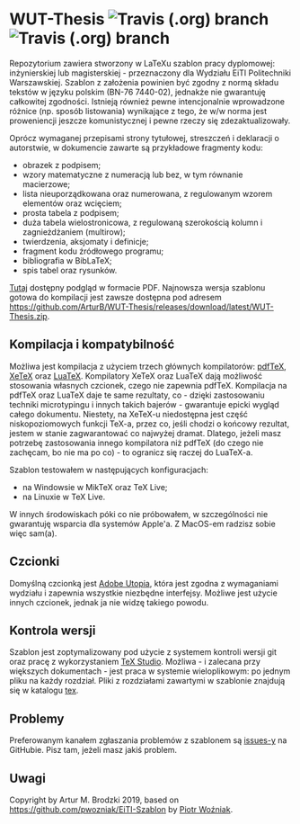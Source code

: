# WUT-Thesis ![Travis (.org) branch](https://img.shields.io/travis/ArturB/WUT-Thesis/master?label=texlive) ![Travis (.org) branch](https://img.shields.io/travis/ArturB/WUT-Thesis/master?label=miktex)
Repozytorium zawiera stworzony w LaTeXu szablon pracy dyplomowej: inżynierskiej lub magisterskiej - przeznaczony dla Wydziału EiTI Politechniki Warszawskiej. Szablon z założenia powinien być zgodny z normą składu tekstów w języku polskim (BN-76 7440-02), jednakże nie gwarantuję całkowitej zgodności. Istnieją również pewne intencjonalnie wprowadzone różnice (np. sposób listowania) wynikające z tego, że w/w norma jest proweniencji jeszcze komunistycznej i pewne rzeczy się zdezaktualizowały. 

Oprócz wymaganej przepisami strony tytułowej, streszczeń i deklaracji o autorstwie, w dokumencie zawarte są przykładowe fragmenty kodu:
 - obrazek z podpisem;
 - wzory matematyczne z numeracją lub bez, w tym równanie macierzowe;
 - lista nieuporządkowana oraz numerowana, z regulowanym wzorem elementów oraz wcięciem;
 - prosta tabela z podpisem;
 - duża tabela wielostronicowa, z regulowaną szerokością kolumn i zagnieżdżaniem (multirow);
 - twierdzenia, aksjomaty i definicje;
 - fragment kodu źródłowego programu;
 - bibliografia w BibLaTeX;
 - spis tabel oraz rysunków.
 
 [Tutaj](https://github.com/ArturB/WUT-Thesis/blob/master/main.pdf) dostępny podgląd w formacie PDF. Najnowsza wersja szablonu gotowa do kompilacji jest zawsze dostępna pod adresem https://github.com/ArturB/WUT-Thesis/releases/download/latest/WUT-Thesis.zip. 
 
 ## Kompilacja i kompatybilność
Możliwa jest kompilacja z użyciem trzech głównych kompilatorów: [pdfTeX](https://www.tug.org/applications/pdftex/), [XeTeX](http://xetex.sourceforge.net/) oraz [LuaTeX](http://www.luatex.org/). Kompilatory XeTeX oraz LuaTeX dają możliwość stosowania własnych czcionek, czego nie zapewnia pdfTeX. Kompilacja na pdfTeX oraz LuaTeX daje te same rezultaty, co - dzięki zastosowaniu techniki microtypingu i innych takich bajerów - gwarantuje epicki wygląd całego dokumentu. Niestety, na XeTeX-u niedostępna jest część niskopoziomowych funkcji TeX-a, przez co, jeśli chodzi o końcowy rezultat, jestem w stanie zagwarantować co najwyżej dramat. Dlatego, jeżeli masz potrzebę zastosowania innego kompilatora niż pdfTeX (do czego nie zachęcam, bo nie ma po co) - to ogranicz się raczej do LuaTeX-a. 

Szablon testowałem w następujących konfiguracjach:
 - na Windowsie w MikTeX oraz TeX Live;
 - na Linuxie w TeX Live.
 
 W innych środowiskach póki co nie próbowałem, w szczególności nie gwarantuję wsparcia dla systemów Apple'a. Z MacOS-em radzisz sobie więc sam(a). 

 ## Czcionki
Domyślną czcionką jest [Adobe Utopia](https://ctan.org/pkg/fourier), która jest zgodna z wymaganiami wydziału i zapewnia wszystkie niezbędne interfejsy. Możliwe jest użycie innych czcionek, jednak ja nie widzę takiego powodu. 
 
 ## Kontrola wersji
Szablon jest zoptymalizowany pod użycie z systemem kontroli wersji git oraz pracę z wykorzystaniem [TeX Studio](https://www.texstudio.org/). Możliwa - i zalecana przy większych dokumentach - jest praca w systemie wieloplikowym: po jednym pliku na każdy rozdział. Pliki z rozdziałami zawartymi w szablonie znajdują się w katalogu [tex](https://github.com/ArturB/WUT-Thesis/tree/master/tex).
 
 ## Problemy
 Preferowanym kanałem zgłaszania problemów z szablonem są [issues-y](https://github.com/ArturB/WUT-Thesis/issues) na GitHubie. Pisz tam, jeżeli masz jakiś problem. 
 
 ## Uwagi
 Copyright by Artur M. Brodzki 2019, based on https://github.com/pwozniak/EiTI-Szablon by [Piotr Woźniak](https://github.com/pwozniak). 
